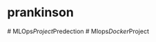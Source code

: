 # prankinson
#   M L O p s _ P r o j e c t _ P r e d e c t i o n  
 #   M l o p s _ D o c k e r _ P r o j e c t  
 